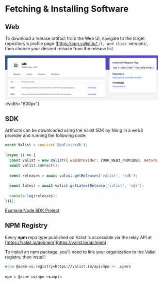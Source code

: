 # Fetching & Installing Software

## Web

To download a release artifact from the Web UI, navigate to the target repository's profile page (https://app.valist.io/`<orgName>`/`<repoName>`), and click `versions`, then choose your desired release from the release list.

![valist-release-page](img/valist-release-page.png){width="600px"}

## SDK

Artifacts can be downloaded using the Valist SDK by filling in a web3 provider and running the following code:

```javascript
const Valist = require('@valist/sdk');

(async () => {
  const valist = new Valist({ web3Provider: YOUR_WEB3_PROVIDER, metaTx: false });
  await valist.connect();

  const releases = await valist.getReleases('valist', 'sdk');

  const latest = await valist.getLatestRelease('valist', 'sdk');

  console.log(releases);
})();
```

[Example Node SDK Project](https://github.com/valist-io/example-projects/tree/main/sdk-node)

## NPM Registry

Every **npm** repo type published on Valist is accessible via the relay API at [https://valist.io/api/npm](https://valist.io/api/npm).

To install an npm package, you'll need to link your organization to the Valist registry, then install!

```bash
echo @acme-co:registry=https://valist.io/api/npm >> .npmrc

npm i @acme-co/npm-example
```